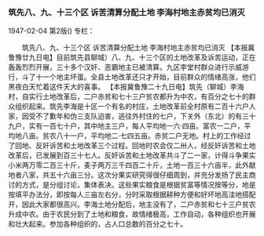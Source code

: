 ### 筑先八、九、十三个区  诉苦清算分配土地  李海村地主赤贫均已消灭

1947-02-04
第2版()
专栏：

　　筑先八、九、十三个区
    诉苦清算分配土地
    李海村地主赤贫均已消灭
    【本报冀鲁豫廿九日电】目前筑先县聊城）八、九、十三个区的土地改革及诉苦运动，正在轰轰烈烈开展，三十多个汉奸、恶霸地主已被清算。九区李堂村群众进行示威游行，斗了十一个地主坏蛋。全县土地改革还只才开始，目前群众的情绪高涨，他们黑夜白天忙着这件天大的喜事。
    【本报冀鲁豫二十九日电】筑先（聊城）李海村，自实行土地改革后，二户赤贫和七十三户贫农都升为中农，有百分之七十的群众组织起来。筑先李海是十区一个有名的村庄，土地改革前全村原有二百十六户人家，因受不了歉年和伪三支队迫害，逃往外村住的七户，下关外（东北）的有三十九户，实有一百七十户，其中地主三户，每人平均地一六·四亩。富农一二户，平均地八亩。贫农八十一户，平均地二·七四五亩。赤贫二户无地。村上的工作经过了回地、反奸诉苦和土地改革三个过程。回地时农会仅二卅人，经反奸诉苦和土地改革后，已发展到百三十七人。反奸诉苦和土地改革共斗了二一家，计得斗争果实小米两万零二百三十斤，麦子两万三千四百二十斤，土地一百三十六亩半，此外献地者八家，共五十六亩三分。这次分果实研究得很仔细周到，并充分发扬了民主商讨的方式，是分组讨论，集体表决。这些果实粮食是根据贫富等情况按等分，地是按填平办法分，即按每人三亩左右分，分时采取根据耕种方便和好坏地高洼地搭配开，因此大家都很高兴。李海土地分配后，地主没有了，二户赤贫和七十三户贫农升成中农。由于农民分到了土地和粮食，故情绪极高，工作自动，各种组织也开展和壮大起来。参加各种组织的，占人口总数的百分之七十。
